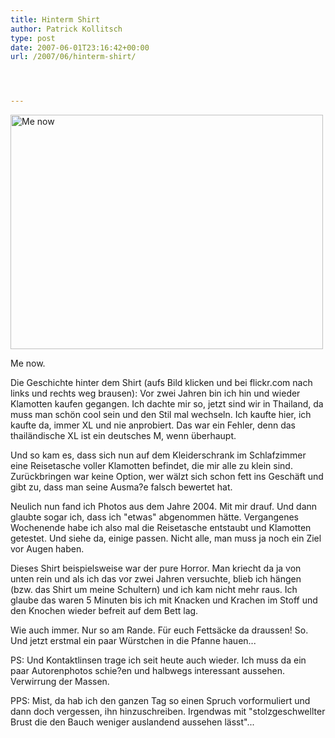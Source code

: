 ```yaml
---
title: Hinterm Shirt
author: Patrick Kollitsch
type: post
date: 2007-06-01T23:16:42+00:00
url: /2007/06/hinterm-shirt/




---
```

<div class="flickr">
  <a href="http://www.flickr.com/photos/schreibblogade/526066871/"><img src="//farm2.static.flickr.com/1210/526066871_25b6bcbd73.jpg" width="500" height="375" alt="Me now" /></a></p> 
  
  <p>
    Me now.
  </p>
</div>

Die Geschichte hinter dem Shirt (aufs Bild klicken und bei flickr.com nach links und rechts weg brausen): Vor zwei Jahren bin ich hin und wieder Klamotten kaufen gegangen. Ich dachte mir so, jetzt sind wir in Thailand, da muss man schön cool sein und den Stil mal wechseln. Ich kaufte hier, ich kaufte da, immer XL und nie anprobiert. Das war ein Fehler, denn das thailändische XL ist ein deutsches M, wenn überhaupt. 

Und so kam es, dass sich nun auf dem Kleiderschrank im Schlafzimmer eine Reisetasche voller Klamotten befindet, die mir alle zu klein sind. Zurückbringen war keine Option, wer wälzt sich schon fett ins Geschäft und gibt zu, dass man seine Ausma?e falsch bewertet hat.

Neulich nun fand ich Photos aus dem Jahre 2004. Mit mir drauf. Und dann glaubte sogar ich, dass ich "etwas" abgenommen hätte. Vergangenes Wochenende habe ich also mal die Reisetasche entstaubt und Klamotten getestet. Und siehe da, einige passen. Nicht alle, man muss ja noch ein Ziel vor Augen haben. 

Dieses Shirt beispielsweise war der pure Horror. Man kriecht da ja von unten rein und als ich das vor zwei Jahren versuchte, blieb ich hängen (bzw. das Shirt um meine Schultern) und ich kam nicht mehr raus. Ich glaube das waren 5 Minuten bis ich mit Knacken und Krachen im Stoff und den Knochen wieder befreit auf dem Bett lag. 

Wie auch immer. Nur so am Rande. Für euch Fettsäcke da draussen! So. Und jetzt erstmal ein paar Würstchen in die Pfanne hauen...

PS: Und Kontaktlinsen trage ich seit heute auch wieder. Ich muss da ein paar Autorenphotos schie?en und halbwegs interessant aussehen. Verwirrung der Massen.

PPS: Mist, da hab ich den ganzen Tag so einen Spruch vorformuliert und dann doch vergessen, ihn hinzuschreiben. Irgendwas mit "stolzgeschwellter Brust die den Bauch weniger auslandend aussehen l&auml;sst"...